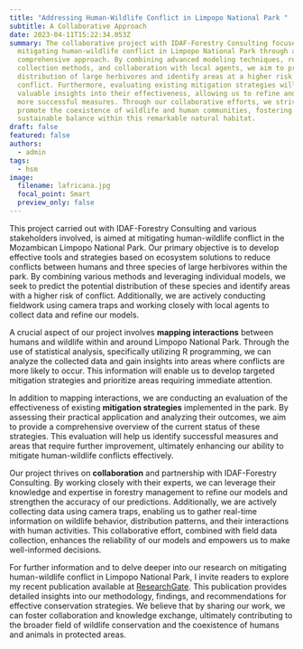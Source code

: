 ```yaml
---
title: "Addressing Human-Wildlife Conflict in Limpopo National Park "
subtitle: A Collaborative Approach
date: 2023-04-11T15:22:34.053Z
summary: The collaborative project with IDAF-Forestry Consulting focuses on
  mitigating human-wildlife conflict in Limpopo National Park through a
  comprehensive approach. By combining advanced modeling techniques, robust data
  collection methods, and collaboration with local agents, we aim to predict the
  distribution of large herbivores and identify areas at a higher risk of
  conflict. Furthermore, evaluating existing mitigation strategies will provide
  valuable insights into their effectiveness, allowing us to refine and develop
  more successful measures. Through our collaborative efforts, we strive to
  promote the coexistence of wildlife and human communities, fostering a
  sustainable balance within this remarkable natural habitat.
draft: false
featured: false
authors:
  - admin
tags:
  - hsm
image:
  filename: lafricana.jpg
  focal_point: Smart
  preview_only: false
---
```

<!--StartFragment-->

T﻿his project carried out with IDAF-Forestry Consulting and various stakeholders involved, is aimed at mitigating human-wildlife conflict in the Mozambican Limpopo National Park. Our primary objective is to develop effective tools and strategies based on ecosystem solutions to reduce conflicts between humans and three species of large herbivores within the park. By combining various methods and leveraging individual models, we seek to predict the potential distribution of these species and identify areas with a higher risk of conflict. Additionally, we are actively conducting fieldwork using camera traps and working closely with local agents to collect data and refine our models.

A crucial aspect of our project involves **mapping interactions** between humans and wildlife within and around Limpopo National Park. Through the use of statistical analysis, specifically utilizing R programming, we can analyze the collected data and gain insights into areas where conflicts are more likely to occur. This information will enable us to develop targeted mitigation strategies and prioritize areas requiring immediate attention.

In addition to mapping interactions, we are conducting an evaluation of the effectiveness of existing **mitigation strategies** implemented in the park. By assessing their practical application and analyzing their outcomes, we aim to provide a comprehensive overview of the current status of these strategies. This evaluation will help us identify successful measures and areas that require further improvement, ultimately enhancing our ability to mitigate human-wildlife conflicts effectively.

Our project thrives on **collaboration** and partnership with IDAF-Forestry Consulting. By working closely with their experts, we can leverage their knowledge and expertise in forestry management to refine our models and strengthen the accuracy of our predictions. Additionally, we are actively collecting data using camera traps, enabling us to gather real-time information on wildlife behavior, distribution patterns, and their interactions with human activities. This collaborative effort, combined with field data collection, enhances the reliability of our models and empowers us to make well-informed decisions.

For further information and to delve deeper into our research on mitigating human-wildlife conflict in Limpopo National Park, I invite readers to explore my recent publication available at [ResearchGate](http://dx.doi.org/10.13140/RG.2.2.19459.99361). This publication provides detailed insights into our methodology, findings, and recommendations for effective conservation strategies. We believe that by sharing our work, we can foster collaboration and knowledge exchange, ultimately contributing to the broader field of wildlife conservation and the coexistence of humans and animals in protected areas.[](http://dx.doi.org/10.13140/RG.2.2.19459.99361)

<!--EndFragment-->